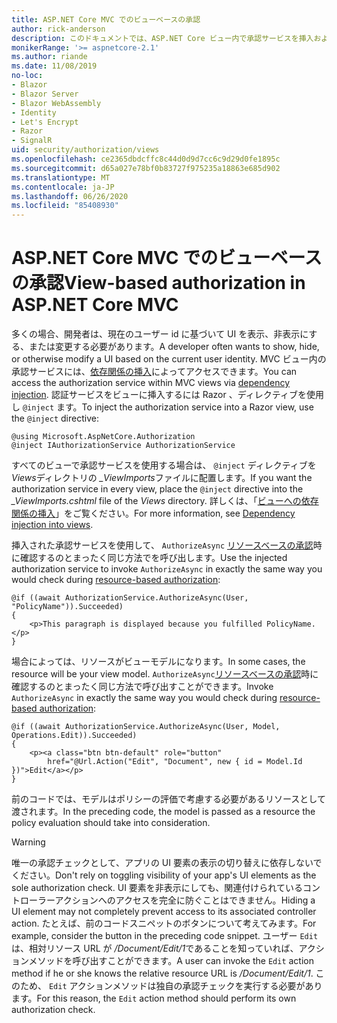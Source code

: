 ```yaml
---
title: ASP.NET Core MVC でのビューベースの承認
author: rick-anderson
description: このドキュメントでは、ASP.NET Core ビュー内で承認サービスを挿入および利用する方法について説明し Razor ます。
monikerRange: '>= aspnetcore-2.1'
ms.author: riande
ms.date: 11/08/2019
no-loc:
- Blazor
- Blazor Server
- Blazor WebAssembly
- Identity
- Let's Encrypt
- Razor
- SignalR
uid: security/authorization/views
ms.openlocfilehash: ce2365dbdcffc8c44d0d9d7cc6c9d29d0fe1895c
ms.sourcegitcommit: d65a027e78bf0b83727f975235a18863e685d902
ms.translationtype: MT
ms.contentlocale: ja-JP
ms.lasthandoff: 06/26/2020
ms.locfileid: "85408930"
---
```

# <a name="view-based-authorization-in-aspnet-core-mvc"></a><span data-ttu-id="0415c-103">ASP.NET Core MVC でのビューベースの承認</span><span class="sxs-lookup"><span data-stu-id="0415c-103">View-based authorization in ASP.NET Core MVC</span></span>

<span data-ttu-id="0415c-104">多くの場合、開発者は、現在のユーザー id に基づいて UI を表示、非表示にする、または変更する必要があります。</span><span class="sxs-lookup"><span data-stu-id="0415c-104">A developer often wants to show, hide, or otherwise modify a UI based on the current user identity.</span></span> <span data-ttu-id="0415c-105">MVC ビュー内の承認サービスには、[依存関係の挿入](xref:fundamentals/dependency-injection)によってアクセスできます。</span><span class="sxs-lookup"><span data-stu-id="0415c-105">You can access the authorization service within MVC views via [dependency injection](xref:fundamentals/dependency-injection).</span></span> <span data-ttu-id="0415c-106">認証サービスをビューに挿入するには Razor 、ディレクティブを使用し `@inject` ます。</span><span class="sxs-lookup"><span data-stu-id="0415c-106">To inject the authorization service into a Razor view, use the `@inject` directive:</span></span>

```cshtml
@using Microsoft.AspNetCore.Authorization
@inject IAuthorizationService AuthorizationService
```

<span data-ttu-id="0415c-107">すべてのビューで承認サービスを使用する場合は、 `@inject` ディレクティブを*Views*ディレクトリの *_ViewImports*ファイルに配置します。</span><span class="sxs-lookup"><span data-stu-id="0415c-107">If you want the authorization service in every view, place the `@inject` directive into the *_ViewImports.cshtml* file of the *Views* directory.</span></span> <span data-ttu-id="0415c-108">詳しくは、「[ビューへの依存関係の挿入](xref:mvc/views/dependency-injection)」をご覧ください。</span><span class="sxs-lookup"><span data-stu-id="0415c-108">For more information, see [Dependency injection into views](xref:mvc/views/dependency-injection).</span></span>

<span data-ttu-id="0415c-109">挿入された承認サービスを使用して、 `AuthorizeAsync` [リソースベースの承認](xref:security/authorization/resourcebased#security-authorization-resource-based-imperative)時に確認するのとまったく同じ方法でを呼び出します。</span><span class="sxs-lookup"><span data-stu-id="0415c-109">Use the injected authorization service to invoke `AuthorizeAsync` in exactly the same way you would check during [resource-based authorization](xref:security/authorization/resourcebased#security-authorization-resource-based-imperative):</span></span>

```cshtml
@if ((await AuthorizationService.AuthorizeAsync(User, "PolicyName")).Succeeded)
{
    <p>This paragraph is displayed because you fulfilled PolicyName.</p>
}
```

<span data-ttu-id="0415c-110">場合によっては、リソースがビューモデルになります。</span><span class="sxs-lookup"><span data-stu-id="0415c-110">In some cases, the resource will be your view model.</span></span> <span data-ttu-id="0415c-111">`AuthorizeAsync`[リソースベースの承認](xref:security/authorization/resourcebased#security-authorization-resource-based-imperative)時に確認するのとまったく同じ方法で呼び出すことができます。</span><span class="sxs-lookup"><span data-stu-id="0415c-111">Invoke `AuthorizeAsync` in exactly the same way you would check during [resource-based authorization](xref:security/authorization/resourcebased#security-authorization-resource-based-imperative):</span></span>

```cshtml
@if ((await AuthorizationService.AuthorizeAsync(User, Model, Operations.Edit)).Succeeded)
{
    <p><a class="btn btn-default" role="button"
        href="@Url.Action("Edit", "Document", new { id = Model.Id })">Edit</a></p>
}
```

<span data-ttu-id="0415c-112">前のコードでは、モデルはポリシーの評価で考慮する必要があるリソースとして渡されます。</span><span class="sxs-lookup"><span data-stu-id="0415c-112">In the preceding code, the model is passed as a resource the policy evaluation should take into consideration.</span></span>

> [!WARNING]
> <span data-ttu-id="0415c-113">唯一の承認チェックとして、アプリの UI 要素の表示の切り替えに依存しないでください。</span><span class="sxs-lookup"><span data-stu-id="0415c-113">Don't rely on toggling visibility of your app's UI elements as the sole authorization check.</span></span> <span data-ttu-id="0415c-114">UI 要素を非表示にしても、関連付けられているコントローラーアクションへのアクセスを完全に防ぐことはできません。</span><span class="sxs-lookup"><span data-stu-id="0415c-114">Hiding a UI element may not completely prevent access to its associated controller action.</span></span> <span data-ttu-id="0415c-115">たとえば、前のコードスニペットのボタンについて考えてみます。</span><span class="sxs-lookup"><span data-stu-id="0415c-115">For example, consider the button in the preceding code snippet.</span></span> <span data-ttu-id="0415c-116">ユーザー `Edit` は、相対リソース URL が */Document/Edit/1*であることを知っていれば、アクションメソッドを呼び出すことができます。</span><span class="sxs-lookup"><span data-stu-id="0415c-116">A user can invoke the `Edit` action method if he or she knows the relative resource URL is */Document/Edit/1*.</span></span> <span data-ttu-id="0415c-117">このため、 `Edit` アクションメソッドは独自の承認チェックを実行する必要があります。</span><span class="sxs-lookup"><span data-stu-id="0415c-117">For this reason, the `Edit` action method should perform its own authorization check.</span></span>
